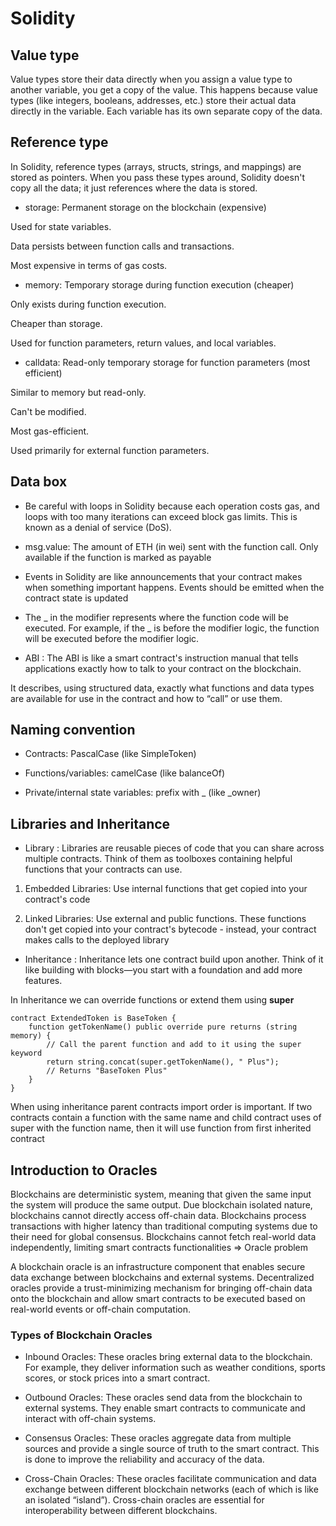 # Solidity


## Value type

Value types store their data directly when you assign a value type to another variable, you get a copy of the value.
This happens because value types (like integers, booleans, addresses, etc.) store their actual data directly in the variable. Each variable has its own separate copy of the data.


## Reference type

In Solidity, reference types (arrays, structs, strings, and mappings) are stored as pointers. When you pass these types around, Solidity doesn't copy all the data; it just references where the data is stored.

- storage: Permanent storage on the blockchain (expensive)

Used for state variables.

Data persists between function calls and transactions.

Most expensive in terms of gas costs.

- memory: Temporary storage during function execution (cheaper)

Only exists during function execution.

Cheaper than storage.

Used for function parameters, return values, and local variables.

- calldata: Read-only temporary storage for function parameters (most efficient)

Similar to memory but read-only.

Can't be modified.

Most gas-efficient.

Used primarily for external function parameters.

## Data box

- Be careful with loops in Solidity because each operation costs gas, and loops with too many iterations can exceed block gas limits. This is known as a denial of service (DoS).

- msg.value: The amount of ETH (in wei) sent with the function call. Only available if the function is marked as payable

- Events in Solidity are like announcements that your contract makes when something important happens. Events should be emitted when the contract state is updated

- The _ in the modifier represents where the function code will be executed. For example, if the _ is before the modifier logic, the function will be executed before the modifier logic.

- ABI : The ABI is like a smart contract's instruction manual that tells applications exactly how to talk to your contract on the blockchain.

It describes, using structured data, exactly what functions and data types are available for use in the contract and how to “call” or use them.
## Naming convention

- Contracts: PascalCase (like SimpleToken)

- Functions/variables: camelCase (like balanceOf)

- Private/internal state variables: prefix with _ (like _owner)

## Libraries and Inheritance

- Library : Libraries are reusable pieces of code that you can share across multiple contracts. Think of them as toolboxes containing helpful functions that your contracts can use.

1. Embedded Libraries: Use internal functions that get copied into your contract's code

2. Linked Libraries: Use external and public functions. These functions don't get copied into your contract's bytecode - instead, your contract makes calls to the deployed library

- Inheritance : Inheritance lets one contract build upon another. Think of it like building with blocks—you start with a foundation and add more features.

In Inheritance we can override functions or extend them using **super**

```solidity
contract ExtendedToken is BaseToken {
    function getTokenName() public override pure returns (string memory) {
        // Call the parent function and add to it using the super keyword
        return string.concat(super.getTokenName(), " Plus");
        // Returns "BaseToken Plus"
    }
}
```

When using inheritance parent contracts import order is important. If two contracts contain a function with the same name and child contract uses of super with the function name, then it will use function from first inherited contract

## Introduction to Oracles

Blockchains are deterministic system, meaning that given the same input the system will produce the same output. Due blockchain isolated nature, blockchains cannot directly access off-chain data. Blockchains process transactions with higher latency than traditional computing systems due to their need for global consensus. Blockchains cannot fetch real-world data independently, limiting smart contracts functionalities => Oracle problem

A blockchain oracle is an infrastructure component that enables secure data exchange between blockchains and external systems. Decentralized oracles provide a trust-minimizing mechanism for bringing off-chain data onto the blockchain and allow smart contracts to be executed based on real-world events or off-chain computation.

### Types of Blockchain Oracles
- Inbound Oracles: These oracles bring external data to the blockchain. For example, they deliver information such as weather conditions, sports scores, or stock prices into a smart contract.

- Outbound Oracles: These oracles send data from the blockchain to external systems. They enable smart contracts to communicate and interact with off-chain systems.

- Consensus Oracles: These oracles aggregate data from multiple sources and provide a single source of truth to the smart contract. This is done to improve the reliability and accuracy of the data.

- Cross-Chain Oracles: These oracles facilitate communication and data exchange between different blockchain networks (each of which is like an isolated “island”). Cross-chain oracles are essential for interoperability between different blockchains.
